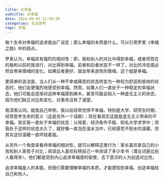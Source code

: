 ```yaml
---
title: 论幸福
subtitle: 论幸福
date: 2024-09-03 11:58:38
categories: 生活思考
tags: 幸福
---
```


每个生命对幸福的追求是出厂设定；那么幸福的本质是什么，可以引用罗素《幸福之路》中的观点。

罗素认为，幸福具有强烈的相对性：即，我和别人的对比中得到幸福，或者将现在的我和以前的我进行，对比得到幸福。前者和后者状态不一样了，对比的冲击感必然会带来情绪的变化，如果后者更好、就会带来良性的情绪，这个就是幸福。

更简单的说法是，当人们从一种不幸或痛苦的状态转变为一种较为舒适和愉快的状态时，他们会更强烈地感受到幸福。然而，如果人们一直处于一种稳定的幸福状态，他们可能会逐渐对这种幸福感到麻木，甚至可能会陷入一种虚无主义的状态，因为他们缺乏对比和变化、对事务没有了渴望。

我深表认同。就我自己举例，我以前经常觉得不幸福，特别是大学、研究生时期，经常思考生命的意义（这是另外一个话题）；现在看其实这就是虚无主义带来的不幸福。其实我一直处于幸福的状态：父母爱、经济条件平稳、知名大学求学中；但我处于这样的状态太久了，就好像一直泡在温水当中，已经感觉不到水的温暖，但其实这份温暖一直环绕着我。

从另外一个角度来看待幸福的相对性，就可以解释这类行为：家长喜欢拿自己的小孩和别人家孩子对比；阅读达人喜欢标榜自己一年阅读了多少本书（潜台词是比别人看得多）。他们都是受到内心追求幸福感的驱使，去下意识的人为创造对比性。

追求幸福是人的本能，但我们需要理解幸福的本质，才能感知到幸福、创造幸福给自己和他人。
